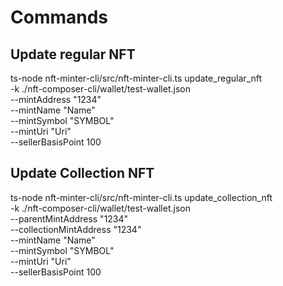 # Commands

## Update regular NFT

ts-node nft-minter-cli/src/nft-minter-cli.ts update_regular_nft \
-k ./nft-composer-cli/wallet/test-wallet.json \
--mintAddress "1234" \
--mintName "Name" \
--mintSymbol "SYMBOL" \
--mintUri "Uri" \
--sellerBasisPoint 100

## Update Collection NFT

ts-node nft-minter-cli/src/nft-minter-cli.ts update_collection_nft \
-k ./nft-composer-cli/wallet/test-wallet.json \
--parentMintAddress "1234" \
--collectionMintAddress "1234" \
--mintName "Name" \
--mintSymbol "SYMBOL" \
--mintUri "Uri" \
--sellerBasisPoint 100
